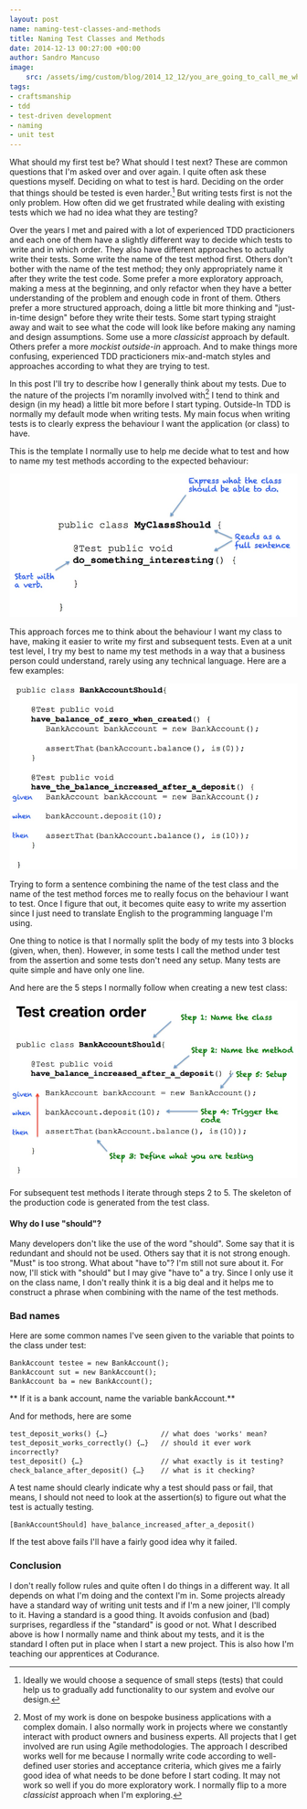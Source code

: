 ```yaml
---
layout: post
name: naming-test-classes-and-methods
title: Naming Test Classes and Methods
date: 2014-12-13 00:27:00 +00:00
author: Sandro Mancuso
image:
    src: /assets/img/custom/blog/2014_12_12/you_are_going_to_call_me_what.jpg
tags:
- craftsmanship
- tdd
- test-driven development
- naming
- unit test
---
```


What should my first test be? What should I test next? These are common questions that I'm asked over and over again. I quite often ask these questions myself. Deciding on what to test is hard. Deciding on the order that things should be tested is even harder.[^1] But writing tests first is not the only problem. How often did we get frustrated while dealing with existing tests which we had no idea what they are testing? 

Over the years I met and paired with a lot of experienced TDD practicioners and each one of them have a slightly different way to decide which tests to write and in which order. They also have different approaches to actually write their tests. Some write the name of the test method first. Others don't bother with the name of the test method; they only appropriately name it after they write the test code. Some prefer a more exploratory approach, making a mess at the beginning, and only refactor when they have a better understanding of the problem and enough code in front of them. Others prefer a more structured approach, doing a little bit more thinking and "just-in-time design" before they write their tests. Some start typing straight away and wait to see what the code will look like before making any naming and design assumptions. Some use a more _classicist_ approach by default. Others prefer a more _mockist outside-in_ approach. And to make things more confusing, experienced TDD practicioners mix-and-match styles and approaches according to what they are trying to test. 

In this post I'll try to describe how I generally think about my tests. Due to the nature of the projects I'm noramlly involved with[^2] I tend to think and design (in my head) a little bit more before I start typing. Outside-In TDD is normally my default mode when writing tests. My main focus when writing tests is to clearly express the behaviour I want the application (or class) to have.

This is the template I normally use to help me decide what to test and how to name my test methods according to the expected behaviour:

![](/assets/img/custom/blog/2014_12_12/class_and_method_name_template.jpg)

This approach forces me to think about the behaviour I want my class to have, making it easier to write my first and subsequent tests. Even at a unit test level, I try my best to name my test methods in a way that a business person could understand, rarely using any technical language. Here are a few examples:

![](/assets/img/custom/blog/2014_12_12/class_methods_example.jpg)

Trying to form a sentence combining the name of the test class and the name of the test method forces me to really focus on the behaviour I want to test. Once I figure that out, it becomes quite easy to write my assertion since I just need to translate English to the programming language I'm using. 

One thing to notice is that I normally split the body of my tests into 3 blocks (given, when, then). However, in some tests I call the method under test from the assertion and some tests don't need any setup. Many tests are quite simple and have only one line. 

And here are the 5 steps I normally follow when creating a new test class:

![](/assets/img/custom/blog/2014_12_12/test_in_5_steps.jpg)

For subsequent test methods I iterate through steps 2 to 5. The skeleton of the production code is generated from the test class. 

#### Why do I use "should"?

Many developers don't like the use of the word "should". Some say that it is redundant and should not be used. Others say that it is not strong enough. "Must" is too strong. What about "have to"? I'm still not sure about it. For now, I'll stick with "should" but I may give "have to" a try. Since I only use it on the class name, I don't really think it is a big deal and it helps me to construct a phrase when combining with the name of the test methods. 

### Bad names

Here are some common names I've seen given to the variable that points to the class under test:

	BankAccount testee = new BankAccount();
	BankAccount sut = new BankAccount();
	BankAccount ba = new BankAccount();

** If it is a bank account, name the variable bankAccount.** 

And for methods, here are some 

	test_deposit_works() {…}             // what does 'works' mean?
	test_deposit_works_correctly() {…}   // should it ever work incorrectly?
	test_deposit() {…}                   // what exactly is it testing?
	check_balance_after_deposit() {…}    // what is it checking? 

A test name should clearly indicate why a test should pass or fail, that means, I should not need to look at the assertion(s) to figure out what the test is actually testing. 

	[BankAccountShould] have_balance_increased_after_a_deposit()

If the test above fails I'll have a fairly good idea why it failed. 

### Conclusion

I don't really follow rules and quite often I do things in a different way. It all depends on what I'm doing and the context I'm in. Some projects already have a standard way of writing unit tests and if I'm a new joiner, I'll comply to it. Having a standard is a good thing. It avoids confusion and (bad) surprises, regardless if the "standard" is good or not. What I described above is how I normally name and think about my tests, and it is the standard I often put in place when I start a new project. This is also how I'm teaching our apprentices at Codurance.


 [^1]: Ideally we would choose a sequence of small steps (tests) that could help us to gradually add functionality to our system and evolve our design.

 [^2]: Most of my work is done on bespoke business applications with a complex domain. I also normally work in projects where we constantly interact with product owners and business experts. All projects that I get involved are run using Agile methodologies. The approach I described works well for me because I normally write code according to well-defined user stories and acceptance criteria, which gives me a fairly good idea of what needs to be done before I start coding. It may not work so well if you do more exploratory work. I normally flip to a more _classicist_ approach when I'm exploring.